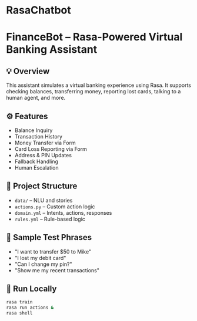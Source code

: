 # RasaChatbot

# FinanceBot – Rasa-Powered Virtual Banking Assistant

## 💡 Overview
This assistant simulates a virtual banking experience using Rasa. It supports checking balances, transferring money, reporting lost cards, talking to a human agent, and more.

## ⚙️ Features
- Balance Inquiry
- Transaction History
- Money Transfer via Form
- Card Loss Reporting via Form
- Address & PIN Updates
- Fallback Handling
- Human Escalation

## 📁 Project Structure
- `data/` – NLU and stories
- `actions.py` – Custom action logic
- `domain.yml` – Intents, actions, responses
- `rules.yml` – Rule-based logic

## 🧪 Sample Test Phrases
- "I want to transfer $50 to Mike"
- "I lost my debit card"
- "Can I change my pin?"
- "Show me my recent transactions"

## 🚀 Run Locally
```bash
rasa train
rasa run actions &
rasa shell
